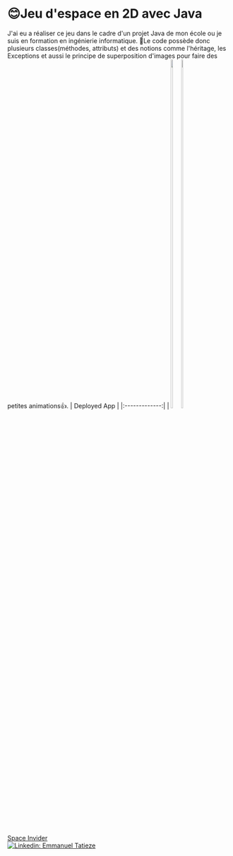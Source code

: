 # 😊Jeu d'espace en 2D avec Java
J'ai eu a réaliser ce jeu dans le cadre d'un projet Java de mon école ou je suis en formation en ingénierie informatique.
🚀Le code possède donc plusieurs classes(méthodes, attributs) et des notions comme l'héritage, les Exceptions et aussi le principe de superposition d'images pour faire des petites animations👍.
| Deployed App |
|:-------------:|
| <a style="display: inline-block" href="https://www.youtube.com/watch?v=hSYHDol4cuI"><img src="https://github.com/Emmanueltatieze/Emmanueltatieze/blob/main/spacex1.gif" width="45%" /></a> <a style="display: inline-block;" href="https://www.youtube.com/watch?v=hSYHDol4cuI"><img src="https://github.com/Emmanueltatieze/Emmanueltatieze/blob/main/spaceX2.gif" width="45%" /></a><br /><a href="https://www.youtube.com/watch?v=hSYHDol4cuI">Space Invider</a>  
[![Linkedin: Emmanuel Tatieze](https://img.shields.io/badge/-LinkedIn-blue?style=flat-square&logo=Linkedin&logoColor=white&link=https://www.linkedin.com/in/thomasdunn891/)](https://www.linkedin.com/in/emmanuel-tatieze-b9449921b/)
